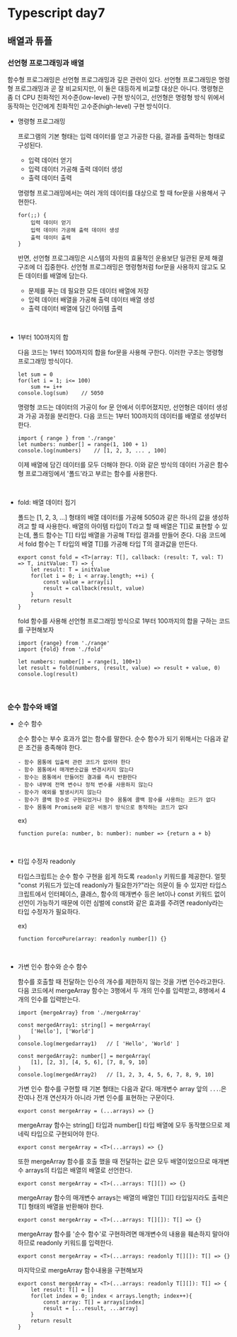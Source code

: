 # Typescript day7

## 배열과 튜플

### 선언형 프로그래밍과 배열

함수형 프로그래밍은 선언형 프로그래밍과 깊은 관련이 있다. 선언형 프로그래밍은 명령형 프로그래밍과 곧 잘 비교되지만, 이 둘은 대등하게 비교할 대상은 아니다. 명령형은 좀 더 CPU 친화적인 저수준(low-level) 구현 방식이고, 선언형은 명령형 방식 위에서 동작하는 인간에게 친화적인 고수준(high-level) 구현 방식이다.

- 명령형 프로그래밍

    프로그램의 기본 형태는 입력 데이터를 얻고 가공한 다음, 결과를 출력하는 형태로 구성된다.

    - 입력 데이터 얻기
    - 입력 데이터 가공해 출력 데이터 생성
    - 출력 데이터 출력

    명령형 프로그래밍에서는 여러 개의 데이터를 대상으로 할 때 for문을 사용해서 구현한다.

    ```
    for(;;) {
        입력 데이터 얻기
        입력 데이터 가공해 출력 데이터 생성
        출력 데이터 출력
    }
    ```

    반면, 선언형 프로그래밍은 시스템의 자원의 효율적인 운용보단 일관된 문제 해결 구조에 더 집중한다. 선언형 프로그래밍은 명령형처럼 for문을 사용하지 않고도 모든 데이터를 배열에 담는다.

    - 문제를 푸는 데 필요한 모든 데이터 배열에 저장
    - 입력 데이터 배열을 가공해 출력 데이터 배열 생성
    - 출력 데이터 배열에 담긴 아이템 출력

<br>

- 1부터 100까지의 합

    다음 코드는 1부터 100까지의 합을 for문을 사용해 구한다. 이러한 구조는 명령형 프로그래밍 방식이다.

    ```
    let sum = 0
    for(let i = 1; i<= 100)
        sum += i++
    console.log(sum)    // 5050
    ```

    명령형 코드는 데이터의 가공이 for 문 안에서 이루어졌지만, 선언형은 데이터 생성과 가공 과정을 분리한다. 다음 코드는 1부터 100까지의 데이터를 배열로 생성부터 한다.

    ```
    import { range } from './range'
    let numbers: number[] = range(1, 100 + 1)
    console.log(numbers)    // [1, 2, 3, ... , 100]
    ```

    이제 배열에 담긴 데이터를 모두 더해야 한다. 이와 같은 방식의 데이터 가공은 함수형 프로그래밍에서 '폴드'라고 부르는 함수를 사용한다.

<br>

- fold: 배열 데이터 접기

    폴드는 [1, 2, 3, ...] 형태의 배열 데이터를 가공해 5050과 같은 하나의 값을 생성하려고 할 때 사용한다. 배열의 아이템 타입이 T라고 할 때 배열은 T[]로 표현할 수 있는데, 폴드 함수는 T[] 타입 배열을 가공해 T타입 결과를 만들어 준다. 다음 코드에서 fold 함수는 T 타입의 배열 T[]를 가공해 타입 T의 결과값을 만든다.

    ```
    export const fold = <T>(array: T[], callback: (result: T, val: T) => T, initValue: T) => {
        let result: T = initValue
        for(let i = 0; i < array.length; ++i) {
            const value = array[i]
            result = callback(result, value)
        }
        return result
    }
    ```

    fold 함수를 사용해 선언형 프로그래밍 방식으로 1부터 100까지의 합을 구하는 코드를 구현해보자

    ```
    import {range} from './range'
    import {fold} from './fold'

    let numbers: number[] = range(1, 100+1)
    let result = fold(numbers, (result, value) => result + value, 0)
    console.log(result)
    ```

<br>

### 순수 함수와 배열

- 순수 함수

    순수 함수는 부수 효과가 없는 함수를 말한다. 순수 함수가 되기 위해서는 다음과 같은 조건을 충족해야 한다.

    ```
    - 함수 몸통에 입출력 관련 코드가 없어야 한다
    - 함수 몸통에서 매개변숫값을 변경시키지 않는다
    - 함수는 몸통에서 만들어진 결과를 즉시 반환한다
    - 함수 내부에 전역 변수나 정적 변수를 사용하지 않는다
    - 함수가 예외를 발생시키지 않는다
    - 함수가 콜백 함수로 구현되었거나 함수 몸통에 콜백 함수를 사용하는 코드가 없다
    - 함수 몸통에 Promise와 같은 비동기 방식으로 동작하는 코드가 없다
    ```

    ex)
    ```
    function pure(a: number, b: number): number => {return a + b}
    ```
<br>

- 타입 수정자 readonly

    타입스크립트는 순수 함수 구현을 쉽게 하도록 `readonly` 키워드를 제공한다. 얼핏 "const 키워드가 있는데 readonly가 필요한가?"라는 의문이 들 수 있지만 타입스크립트에서 인터페이스, 클래스, 함수의 매개변수 등은 let이나 const 키워드 없이 선언이 가능하기 때문에 이런 심벌에 const와 같은 효과를 주려면 readonly라는 타입 수정자가 필요하다.

    ex)
    ```
    function forcePure(array: readonly number[]) {}
    ```

<br>

- 가변 인수 함수와 순수 함수

    함수를 호출할 때 전달하는 인수의 개수를 제한하지 않는 것을 가변 인수라고한다. 다음 코드에서 mergeArray 함수는 3행에서 두 개의 인수를 입력받고, 8행에서 4개의 인수를 입력받는다.

    ```
    import {mergeArray} from './mergeArray'

    const mergedArray1: string[] = mergeArray(
        ['Hello'], ['World']
    )
    console.log(mergedarray1)   // [ 'Hello', 'World' ]

    const mergedArray2: number[] = mergeArray(
        [1], [2, 3], [4, 5, 6], [7, 8, 9, 10]
    )
    console.log(mergedArray2)   // [1, 2, 3, 4, 5, 6, 7, 8, 9, 10]
    ```

    가변 인수 함수를 구현할 때 기본 형태는 다음과 같다. 매개변수 array 앞의 `...`.은 잔여나 전개 연산자가 아니라 가변 인수를 표현하는 구문이다.

    `export const mergeArray = (...arrays) => {}`

    mergeArray 함수는 string[] 타입과 number[] 타입 배열에 모두 동작했으므로 제네릭 타입으로 구현되어야 한다.

    `export const mergeArray = <T>(...arrays) => {}`

    또한 mergeArray 함수를 호출 했을 때 전달하는 값은 모두 배열이었으므로 매개변수 arrays의 타입은 배열의 배열로 선언한다.

    `export const mergeArray = <T>(...arrays: T[][]) => {}`

    mergeArray 함수의 매개변수 arrays는 배열의 배열인 T[][] 타입일지라도 출력은 T[] 형태의 배열을 반환해야 한다.

    `export const mergeArray = <T>(...arrays: T[][]): T[] => {}`

    mergeArray 함수를 '순수 함수'로 구현하려면 매개변수의 내용을 훼손하지 말아야 하므로 readonly 키워드를 입력한다.

    `export const mergeArray = <T>(...arrays: readonly T[][]): T[] => {}`

    마지막으로 mergeArray 함수내용을 구현해보자

    ```
    export const mergeArray = <T>(...arrays: readonly T[][]): T[] => {
        let result: T[] = []
        for(let index = 0; index < arrays.length; index++){
            const array: T[] = arrays[index]
            result = [...result, ...array]
        }
        return result
    }
    ```
